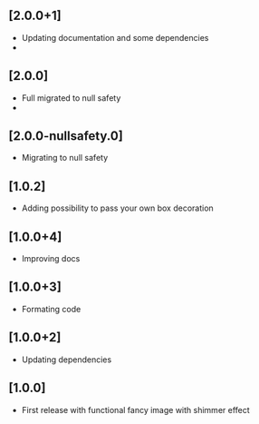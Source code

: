 ## [2.0.0+1]
- Updating documentation and some dependencies
- 
## [2.0.0]
- Full migrated to null safety
- 
## [2.0.0-nullsafety.0]
- Migrating to null safety

## [1.0.2]
- Adding possibility to pass your own box decoration

## [1.0.0+4]
- Improving docs

## [1.0.0+3]
- Formating code

## [1.0.0+2]
- Updating dependencies

## [1.0.0]

- First release with functional fancy image with shimmer effect